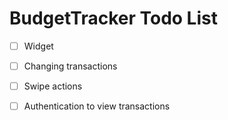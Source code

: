 # BudgetTracker Todo List

- [ ] Widget
- [ ] Changing transactions
- [ ] Swipe actions
- [ ] Authentication to view transactions

